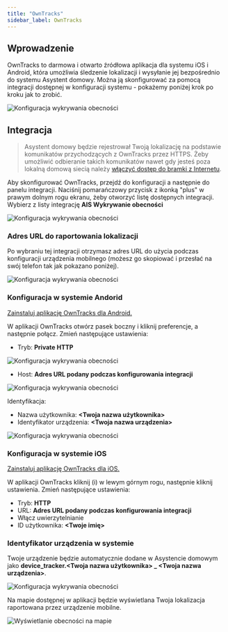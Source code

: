 ```yaml
---
title: "OwnTracks"
sidebar_label: OwnTracks
---
```


## Wprowadzenie

OwnTracks to darmowa i otwarto źródłowa aplikacja dla systemu iOS i Android, która umożliwia śledzenie lokalizacji i wysyłanie jej bezpośrednio do systemu Asystent domowy. Można ją skonfigurować za pomocą integracji dostępnej w konfiguracji systemu - pokażemy poniżej krok po kroku jak to zrobić.

![Konfiguracja wykrywania obecności](/img/en/bramka/presence_detection_0.png)


## Integracja

> Asystent domowy będzie rejestrował Twoją lokalizację na podstawie komunikatów przychodzących z OwnTracks przez HTTPS. Żeby umożliwić odbieranie takich komunikatów nawet gdy jesteś poza lokalną domową siecią należy [włączyć dostęp  do bramki z Internetu](/docs/en/next/ais_bramka_remote_dom_tunnel.html#włączenie-dostępu).


Aby skonfigurować OwnTracks, przejdź do konfiguracji a następnie do panelu integracji. Naciśnij pomarańczowy przycisk z ikonką "plus" w prawym dolnym rogu ekranu, żeby otworzyć listę dostępnych integracji. Wybierz z listy integrację **AIS Wykrywanie obecności**

![Konfiguracja wykrywania obecności](/img/en/bramka/presence_detection_1.png)

### Adres URL do raportowania lokalizacji

Po wybraniu tej integracji otrzymasz adres URL do użycia podczas konfiguracji urządzenia mobilnego (możesz go skopiować i przesłać na swój telefon tak jak pokazano poniżej).

![Konfiguracja wykrywania obecności](/img/en/bramka/presence_detection_2.png)


### Konfiguracja w systemie Andorid

 <a href="https://play.google.com/store/apps/details?id=org.owntracks.android" target="_blank">Zainstaluj aplikację OwnTracks dla Android.</a>

W aplikacji OwnTracks otwórz pasek boczny i kliknij preferencje, a następnie połącz. Zmień następujące ustawienia:

- Tryb: **Private HTTP**

![Konfiguracja wykrywania obecności](/img/en/bramka/presence_detection_3.png)

- Host: **Adres URL podany podczas konfigurowania integracji**

![Konfiguracja wykrywania obecności](/img/en/bramka/presence_detection_4.png)

Identyfikacja:
- Nazwa użytkownika: **<Twoja nazwa użytkownika>**
- Identyfikator urządzenia: **<Twoja nazwa urządzenia>**


![Konfiguracja wykrywania obecności](/img/en/bramka/presence_detection_5.png)


### Konfiguracja w systemie iOS

 <a href="https://itunes.apple.com/us/app/owntracks/id692424691?mt=8" target="_blank">Zainstaluj aplikację OwnTracks dla iOS.</a>

W aplikacji OwnTracks kliknij (i) w lewym górnym rogu, następnie kliknij ustawienia. Zmień następujące ustawienia:

- Tryb: **HTTP**
- URL: **Adres URL podany podczas konfigurowania integracji**
- Włącz uwierzytelnianie
- ID użytkownika: **<Twoje imię>**

### Identyfikator urządzenia w systemie

Twoje urządzenie będzie automatycznie dodane w Asystencie domowym jako **device_tracker.<Twoja nazwa użytkownika> _ <Twoja nazwa urządzenia>**.

![Konfiguracja wykrywania obecności](/img/en/bramka/presence_detection_6.png)


Na mapie dostępnej w aplikacji będzie wyświetlana Twoja lokalizacja raportowana przez urządzenie mobilne.

![Wyświetlanie obecności na mapie](/img/en/bramka/presence_detection_7.png)

